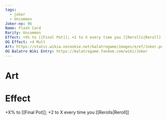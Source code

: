 ```yaml
---
tags:
  - joker
  - Uncommon
Joker-no: 96
Name: Flash Card
Rarity: Uncommon
Effect: +X% to [[Final Pot]]; +2 to X every time you [[Rerolls|Reroll]]
OG Effect: +4 Mult
Art: https://static.wikia.nocookie.net/balatrogame/images/e/ef/Joker.png/revision/latest?cb=20230925003651
OG Balatro Wiki Entry: https://balatrogame.fandom.com/wiki/Joker
---
```

# Art
# Effect
+X% to [[Final Pot]]; +2 to X every time you [[Rerolls|Reroll]]
